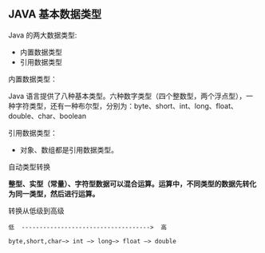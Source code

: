 ## JAVA 基本数据类型

Java 的两大数据类型:

- 内置数据类型
- 引用数据类型

内置数据类型：

Java 语言提供了八种基本类型。六种数字类型（四个整数型，两个浮点型），一种字符类型，还有一种布尔型，分别为：byte、short、int、long、float、double、char、boolean

引用数据类型：

- 对象、数组都是引用数据类型。

自动类型转换

**整型、实型（常量）、字符型数据可以混合运算。运算中，不同类型的数据先转化为同一类型，然后进行运算。**

转换从低级到高级

```
低  ------------------------------------>  高

byte,short,char—> int —> long—> float —> double
```
